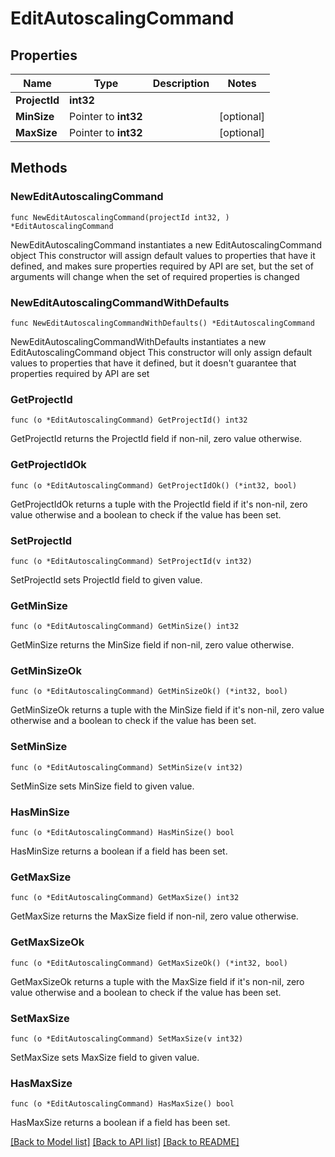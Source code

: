 # EditAutoscalingCommand

## Properties

Name | Type | Description | Notes
------------ | ------------- | ------------- | -------------
**ProjectId** | **int32** |  | 
**MinSize** | Pointer to **int32** |  | [optional] 
**MaxSize** | Pointer to **int32** |  | [optional] 

## Methods

### NewEditAutoscalingCommand

`func NewEditAutoscalingCommand(projectId int32, ) *EditAutoscalingCommand`

NewEditAutoscalingCommand instantiates a new EditAutoscalingCommand object
This constructor will assign default values to properties that have it defined,
and makes sure properties required by API are set, but the set of arguments
will change when the set of required properties is changed

### NewEditAutoscalingCommandWithDefaults

`func NewEditAutoscalingCommandWithDefaults() *EditAutoscalingCommand`

NewEditAutoscalingCommandWithDefaults instantiates a new EditAutoscalingCommand object
This constructor will only assign default values to properties that have it defined,
but it doesn't guarantee that properties required by API are set

### GetProjectId

`func (o *EditAutoscalingCommand) GetProjectId() int32`

GetProjectId returns the ProjectId field if non-nil, zero value otherwise.

### GetProjectIdOk

`func (o *EditAutoscalingCommand) GetProjectIdOk() (*int32, bool)`

GetProjectIdOk returns a tuple with the ProjectId field if it's non-nil, zero value otherwise
and a boolean to check if the value has been set.

### SetProjectId

`func (o *EditAutoscalingCommand) SetProjectId(v int32)`

SetProjectId sets ProjectId field to given value.


### GetMinSize

`func (o *EditAutoscalingCommand) GetMinSize() int32`

GetMinSize returns the MinSize field if non-nil, zero value otherwise.

### GetMinSizeOk

`func (o *EditAutoscalingCommand) GetMinSizeOk() (*int32, bool)`

GetMinSizeOk returns a tuple with the MinSize field if it's non-nil, zero value otherwise
and a boolean to check if the value has been set.

### SetMinSize

`func (o *EditAutoscalingCommand) SetMinSize(v int32)`

SetMinSize sets MinSize field to given value.

### HasMinSize

`func (o *EditAutoscalingCommand) HasMinSize() bool`

HasMinSize returns a boolean if a field has been set.

### GetMaxSize

`func (o *EditAutoscalingCommand) GetMaxSize() int32`

GetMaxSize returns the MaxSize field if non-nil, zero value otherwise.

### GetMaxSizeOk

`func (o *EditAutoscalingCommand) GetMaxSizeOk() (*int32, bool)`

GetMaxSizeOk returns a tuple with the MaxSize field if it's non-nil, zero value otherwise
and a boolean to check if the value has been set.

### SetMaxSize

`func (o *EditAutoscalingCommand) SetMaxSize(v int32)`

SetMaxSize sets MaxSize field to given value.

### HasMaxSize

`func (o *EditAutoscalingCommand) HasMaxSize() bool`

HasMaxSize returns a boolean if a field has been set.


[[Back to Model list]](../README.md#documentation-for-models) [[Back to API list]](../README.md#documentation-for-api-endpoints) [[Back to README]](../README.md)


